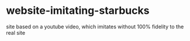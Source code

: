 # website-imitating-starbucks
 site based on a youtube video, which imitates without 100% fidelity to the real site
